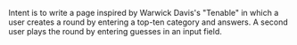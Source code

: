 Intent is to write a page inspired by Warwick Davis's "Tenable" in which a user creates a round by entering a top-ten category and answers. A second user plays the round by entering guesses in an input field. 